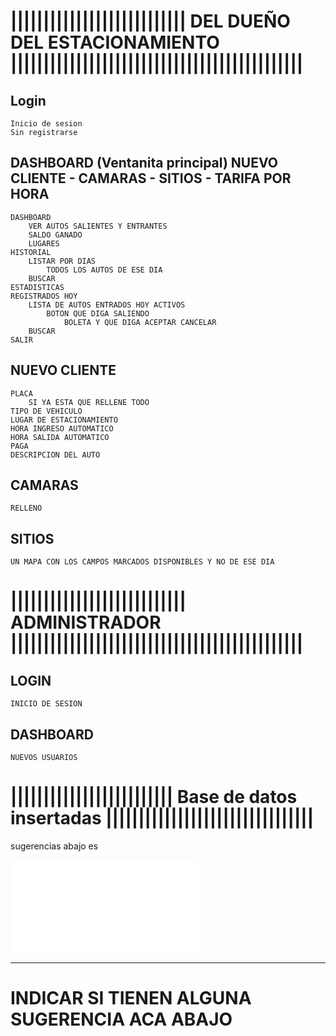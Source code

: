 # ||||||||||||||||||||||||||| DEL DUEÑO DEL ESTACIONAMIENTO |||||||||||||||||||||||||||||||||||||||||||||
## Login
	Inicio de sesion
	Sin registrarse
## DASHBOARD (Ventanita principal)		NUEVO CLIENTE - CAMARAS - SITIOS - TARIFA POR HORA
	DASHBOARD
		VER AUTOS SALIENTES Y ENTRANTES
		SALDO GANADO
		LUGARES
	HISTORIAL
		LISTAR POR DIAS
			TODOS LOS AUTOS DE ESE DIA
		BUSCAR
	ESTADISTICAS
	REGISTRADOS HOY
		LISTA DE AUTOS ENTRADOS HOY ACTIVOS
			BOTON QUE DIGA SALIENDO
				BOLETA Y QUE DIGA ACEPTAR CANCELAR
		BUSCAR
	SALIR

## NUEVO CLIENTE
	PLACA
		SI YA ESTA QUE RELLENE TODO
	TIPO DE VEHICULO
	LUGAR DE ESTACIONAMIENTO
	HORA INGRESO AUTOMATICO
	HORA SALIDA AUTOMATICO
	PAGA
	DESCRIPCION DEL AUTO

## CAMARAS
	RELLENO

## SITIOS
	UN MAPA CON LOS CAMPOS MARCADOS DISPONIBLES Y NO DE ESE DIA


# ||||||||||||||||||||||||||| ADMINISTRADOR |||||||||||||||||||||||||||||||||||||||||||||

## LOGIN
	INICIO DE SESION
## DASHBOARD
	NUEVOS USUARIOS

# ||||||||||||||||||||||||| Base de datos insertadas |||||||||||||||||||||||||||||||| 

sugerencias abajo es 

![Base Datos](estacionamiento.sql)



-----------------------------------------------------------------------------------------
# INDICAR SI TIENEN ALGUNA SUGERENCIA ACA ABAJO
	
